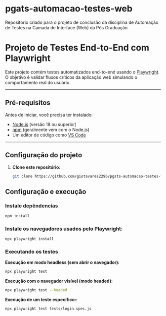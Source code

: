 # pgats-automacao-testes-web
Repositorio criado para o projeto de conclusão da disciplina de Automação de Testes na Camada de Interface (Web) da Pós Graduação

# Projeto de Testes End-to-End com Playwright

Este projeto contém testes automatizados end-to-end usando o [Playwright](https://playwright.dev/).  
O objetivo é validar fluxos críticos da aplicação web simulando o comportamento real do usuário.

---

## Pré-requisitos

Antes de iniciar, você precisa ter instalado:

- [Node.js](https://nodejs.org/) (versão 18 ou superior)
- [npm](https://www.npmjs.com/) (geralmente vem com o Node.js)
- Um editor de código como [VS Code](https://code.visualstudio.com/)

---

## Configuração do projeto

1. **Clone este repositório:**

   ```bash
   git clone https://github.com/giotavares2296/pgats-automacao-testes-web.git
   ```

## Configuração e execução

###  Instale depêndencias

```bash
npm install
```

### Instale os navegadores usados pelo Playwright:
```bash
npx playwright install
```

### Executando os testes

**Execução em modo headless (sem abrir o navegador):**
```bash
npx playwright test
```

**Execução com o navegador visível (modo headed):**
```bash
npx playwright test --headed
```

**Execução de um teste específico::**
```bash
npx playwright test tests/login.spec.js
```
